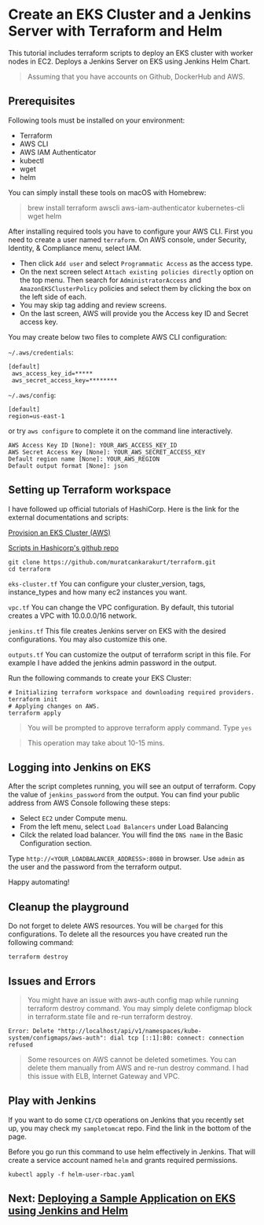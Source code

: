 # Create an EKS Cluster and a Jenkins Server with Terraform and Helm

This tutorial includes terraform scripts to deploy an EKS cluster with worker nodes in EC2. Deploys a Jenkins Server on EKS using Jenkins Helm Chart.

> Assuming that you have accounts on Github, DockerHub and AWS.

## Prerequisites

Following tools must be installed on your environment:
- Terraform
- AWS CLI
- AWS IAM Authenticator
- kubectl
- wget
- helm

You can simply install these tools on macOS with Homebrew:
> brew install terraform awscli aws-iam-authenticator kubernetes-cli wget helm

After installing required tools you have to configure your AWS CLI. First you need to create a user named `terraform`. On AWS console, under Security, Identity, & Compliance menu, select IAM. 
- Then click `Add user` and select `Programmatic Access` as the access type. 
- On the next screen select `Attach existing policies directly` option on the top menu. Then search for `AdministratorAccess` and  `AmazonEKSClusterPolicy` policies and select them by clicking the box on the left side of each. 
- You may skip tag adding and review screens. 
- On the last screen, AWS will provide you the Access key ID and Secret access key. 

You may create below two files to complete AWS CLI configuration:

`~/.aws/credentials`:
```
[default]
 aws_access_key_id=*****
 aws_secret_access_key=********
```
`~/.aws/config`:
```
[default]
region=us-east-1
```
or try `aws configure` to complete it on the command line interactively.
```
AWS Access Key ID [None]: YOUR_AWS_ACCESS_KEY_ID
AWS Secret Access Key [None]: YOUR_AWS_SECRET_ACCESS_KEY
Default region name [None]: YOUR_AWS_REGION
Default output format [None]: json
```

## Setting up Terraform workspace

I have followed up official tutorials of HashiCorp. Here is the link for the external documentations and scripts:

[Provision an EKS Cluster (AWS)](https://learn.hashicorp.com/tutorials/terraform/eks)

[Scripts in Hashicorp's github repo](https://github.com/hashicorp/learn-terraform-provision-eks-cluster)

```shell
git clone https://github.com/muratcankarakurt/terraform.git
cd terraform
```

`eks-cluster.tf` You can configure your cluster_version, tags, instance_types and how many ec2 instances you want.

`vpc.tf` You can change the VPC configuration. By default, this tutorial creates a VPC with 10.0.0.0/16 network.

`jenkins.tf` This file creates Jenkins server on EKS with the desired configurations. You may also customize this one.

`outputs.tf` You can customize the output of terraform script in this file. For example I have added the jenkins admin password in the output.

Run the following commands to create your EKS Cluster:
```shell
# Initializing terraform workspace and downloading required providers.
terraform init
# Applying changes on AWS.
terraform apply
```
>You will be prompted to approve terraform apply command. Type `yes`

>This operation may take about 10-15 mins.

## Logging into Jenkins on EKS

After the script completes running, you will see an output of terraform. Copy the value of `jenkins_password` from the output. You can find your public address from AWS Console following these steps:
- Select `EC2` under Compute menu.
- From the left menu, select `Load Balancers` under Load Balancing
- Cilck the related load balancer. You will find the `DNS name` in the Basic Configuration section.

Type `http://<YOUR_LOADBALANCER_ADDRESS>:8080` in browser. Use `admin` as the user and the password from the terraform output.

Happy automating!

## Cleanup the playground
Do not forget to delete AWS resources. You will be ```charged``` for this configurations. To delete all the resources you have created run the following command:
```shell
terraform destroy
```

## Issues and Errors

>You might have an issue with aws-auth config map while running terraform destroy command. You may simply delete configmap block in terraform.state file and re-run terraform destroy.

`Error: Delete "http://localhost/api/v1/namespaces/kube-system/configmaps/aws-auth": dial tcp [::1]:80: connect: connection refused`

>Some resources on AWS cannot be deleted sometimes. You can delete them manually from AWS and re-run destroy command. I had this issue with ELB, Internet Gateway and VPC.

## Play with Jenkins

If you want to do some `CI/CD` operations on Jenkins that you recently set up, you may check my `sampletomcat` repo. Find the link in the bottom of the page.

Before you go run this command to use helm effectively in Jenkins. That will create a service account named `helm` and grants required permissions.

```shell
kubectl apply -f helm-user-rbac.yaml
```

## Next: [Deploying a Sample Application on EKS using Jenkins and Helm](https://github.com/muratcankarakurt/sampletomcat)
